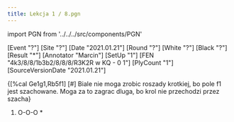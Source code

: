 ```yaml
---
title: Lekcja 1 / 8.pgn
---
```


import PGN from '../../../src/components/PGN'

<PGN>
﻿[Event "?"]
[Site "?"]
[Date "2021.01.21"]
[Round "?"]
[White "?"]
[Black "?"]
[Result "*"]
[Annotator "Marcin"]
[SetUp "1"]
[FEN "4k3/8/8/1b3b2/8/8/8/R3K2R w KQ - 0 1"]
[PlyCount "1"]
[SourceVersionDate "2021.01.21"]

{[%cal Ge1g1,Rb5f1] [#] Biale nie moga zrobic roszady krotkiej, bo pole f1
jest szachowane. Moga za to zagrac dluga, bo krol nie przechodzi przez szacha} 
1. O-O-O *


</PGN>

